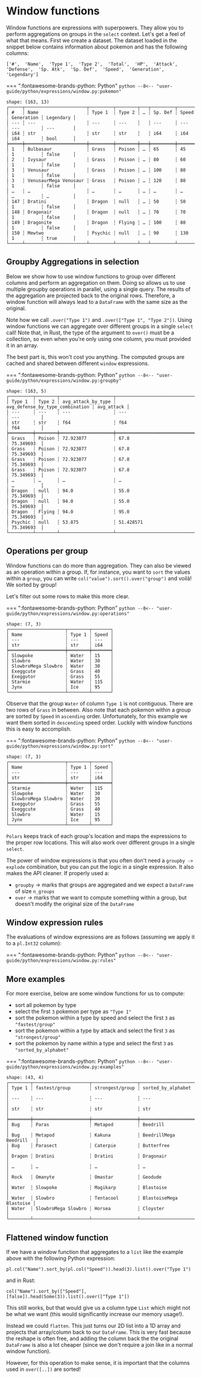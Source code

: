 # Window functions 

Window functions are expressions with superpowers. They allow you to perform aggregations on groups in the
`select` context. Let's get a feel of what that means. First we create a dataset. The dataset loaded in the
snippet below contains information about pokemon and has the following columns:

`['#',  'Name',  'Type 1',  'Type 2',  'Total',  'HP',  'Attack',  'Defense',  'Sp. Atk',  'Sp. Def',  'Speed',  'Generation',  'Legendary']`

=== ":fontawesome-brands-python: Python"
    ``` python
    --8<-- "user-guide/python/expressions/window.py:pokemon"
    ```

```
shape: (163, 13)
┌─────┬───────────────────────┬─────────┬────────┬───┬─────────┬───────┬────────────┬───────────┐
│ #   ┆ Name                  ┆ Type 1  ┆ Type 2 ┆ … ┆ Sp. Def ┆ Speed ┆ Generation ┆ Legendary │
│ --- ┆ ---                   ┆ ---     ┆ ---    ┆   ┆ ---     ┆ ---   ┆ ---        ┆ ---       │
│ i64 ┆ str                   ┆ str     ┆ str    ┆   ┆ i64     ┆ i64   ┆ i64        ┆ bool      │
╞═════╪═══════════════════════╪═════════╪════════╪═══╪═════════╪═══════╪════════════╪═══════════╡
│ 1   ┆ Bulbasaur             ┆ Grass   ┆ Poison ┆ … ┆ 65      ┆ 45    ┆ 1          ┆ false     │
│ 2   ┆ Ivysaur               ┆ Grass   ┆ Poison ┆ … ┆ 80      ┆ 60    ┆ 1          ┆ false     │
│ 3   ┆ Venusaur              ┆ Grass   ┆ Poison ┆ … ┆ 100     ┆ 80    ┆ 1          ┆ false     │
│ 3   ┆ VenusaurMega Venusaur ┆ Grass   ┆ Poison ┆ … ┆ 120     ┆ 80    ┆ 1          ┆ false     │
│ …   ┆ …                     ┆ …       ┆ …      ┆ … ┆ …       ┆ …     ┆ …          ┆ …         │
│ 147 ┆ Dratini               ┆ Dragon  ┆ null   ┆ … ┆ 50      ┆ 50    ┆ 1          ┆ false     │
│ 148 ┆ Dragonair             ┆ Dragon  ┆ null   ┆ … ┆ 70      ┆ 70    ┆ 1          ┆ false     │
│ 149 ┆ Dragonite             ┆ Dragon  ┆ Flying ┆ … ┆ 100     ┆ 80    ┆ 1          ┆ false     │
│ 150 ┆ Mewtwo                ┆ Psychic ┆ null   ┆ … ┆ 90      ┆ 130   ┆ 1          ┆ true      │
└─────┴───────────────────────┴─────────┴────────┴───┴─────────┴───────┴────────────┴───────────┘
```

## Groupby Aggregations in selection

Below we show how to use window functions to group over different columns and perform an aggregation on them.
Doing so allows us to use multiple groupby operations in parallel, using a single query. The results of the aggregation
are projected back to the original rows. Therefore, a window function will always lead to a `DataFrame` with the same size
as the original.

Note how we call `.over("Type 1")` and `.over(["Type 1", "Type 2"])`. Using window functions we can aggregate over different groups in a single `select` call!  Note that, in Rust, the type of the argument to `over()` must be a collection, so even when you're only using one column, you must provided it in an array.

The best part is, this won't cost you anything. The computed groups are cached and shared between different `window` expressions.


=== ":fontawesome-brands-python: Python"
    ``` python
    --8<-- "user-guide/python/expressions/window.py:groupby"
    ```

```
shape: (163, 5)
┌─────────┬────────┬────────────────────┬─────────────────────────────────┬────────────┐
│ Type 1  ┆ Type 2 ┆ avg_attack_by_type ┆ avg_defense_by_type_combination ┆ avg_attack │
│ ---     ┆ ---    ┆ ---                ┆ ---                             ┆ ---        │
│ str     ┆ str    ┆ f64                ┆ f64                             ┆ f64        │
╞═════════╪════════╪════════════════════╪═════════════════════════════════╪════════════╡
│ Grass   ┆ Poison ┆ 72.923077          ┆ 67.8                            ┆ 75.349693  │
│ Grass   ┆ Poison ┆ 72.923077          ┆ 67.8                            ┆ 75.349693  │
│ Grass   ┆ Poison ┆ 72.923077          ┆ 67.8                            ┆ 75.349693  │
│ Grass   ┆ Poison ┆ 72.923077          ┆ 67.8                            ┆ 75.349693  │
│ …       ┆ …      ┆ …                  ┆ …                               ┆ …          │
│ Dragon  ┆ null   ┆ 94.0               ┆ 55.0                            ┆ 75.349693  │
│ Dragon  ┆ null   ┆ 94.0               ┆ 55.0                            ┆ 75.349693  │
│ Dragon  ┆ Flying ┆ 94.0               ┆ 95.0                            ┆ 75.349693  │
│ Psychic ┆ null   ┆ 53.875             ┆ 51.428571                       ┆ 75.349693  │
└─────────┴────────┴────────────────────┴─────────────────────────────────┴────────────┘
```

## Operations per group

Window functions can do more than aggregation. They can also be viewed as an operation within a group. If, for instance, you
want to `sort` the values within a `group`, you can write `col("value").sort().over("group")` and voilà! We sorted by group!

Let's filter out some rows to make this more clear.

=== ":fontawesome-brands-python: Python"
    ``` python
    --8<-- "user-guide/python/expressions/window.py:operations"
    ```

```
shape: (7, 3)
┌─────────────────────┬────────┬───────┐
│ Name                ┆ Type 1 ┆ Speed │
│ ---                 ┆ ---    ┆ ---   │
│ str                 ┆ str    ┆ i64   │
╞═════════════════════╪════════╪═══════╡
│ Slowpoke            ┆ Water  ┆ 15    │
│ Slowbro             ┆ Water  ┆ 30    │
│ SlowbroMega Slowbro ┆ Water  ┆ 30    │
│ Exeggcute           ┆ Grass  ┆ 40    │
│ Exeggutor           ┆ Grass  ┆ 55    │
│ Starmie             ┆ Water  ┆ 115   │
│ Jynx                ┆ Ice    ┆ 95    │
└─────────────────────┴────────┴───────┘
```


Observe that the group `Water` of column `Type 1` is not contiguous. There are two rows of `Grass` in between. Also note
that each pokemon within a group are sorted by `Speed` in `ascending` order. Unfortunately, for this example we want them sorted in
`descending` speed order. Luckily with window functions this is easy to accomplish.

=== ":fontawesome-brands-python: Python"
    ``` python
    --8<-- "user-guide/python/expressions/window.py:sort"
    ```

```
shape: (7, 3)
┌─────────────────────┬────────┬───────┐
│ Name                ┆ Type 1 ┆ Speed │
│ ---                 ┆ ---    ┆ ---   │
│ str                 ┆ str    ┆ i64   │
╞═════════════════════╪════════╪═══════╡
│ Starmie             ┆ Water  ┆ 115   │
│ Slowpoke            ┆ Water  ┆ 30    │
│ SlowbroMega Slowbro ┆ Water  ┆ 30    │
│ Exeggutor           ┆ Grass  ┆ 55    │
│ Exeggcute           ┆ Grass  ┆ 40    │
│ Slowbro             ┆ Water  ┆ 15    │
│ Jynx                ┆ Ice    ┆ 95    │
└─────────────────────┴────────┴───────┘
```

`Polars` keeps track of each group's location and maps the expressions to the proper row locations. This will also work over different groups in a single `select`.

The power of window expressions is that you often don't need a `groupby -> explode` combination, but you can put the logic in a single expression. It also makes the API cleaner. If properly used a:

- `groupby` -> marks that groups are aggregated and we expect a `DataFrame` of size `n_groups`
- `over` -> marks that we want to compute something within a group, but doesn't modify the original size of the `DataFrame`

## Window expression rules

The evaluations of window expressions are as follows (assuming we apply it to a `pl.Int32` column):

=== ":fontawesome-brands-python: Python"
    ``` python
    --8<-- "user-guide/python/expressions/window.py:rules"
    ```

## More examples

For more exercise, below are some window functions for us to compute:

- sort all pokemon by type
- select the first `3` pokemon per type as `"Type 1"`
- sort the pokemon within a type by speed and select the first `3` as `"fastest/group"`
- sort the pokemon within a type by attack and select the first `3` as `"strongest/group"`
- sort the pokemon by name within a type and select the first `3` as `"sorted_by_alphabet"`

=== ":fontawesome-brands-python: Python"
    ``` python
    --8<-- "user-guide/python/expressions/window.py:examples"
    ```

```
shape: (43, 4)
┌────────┬─────────────────────┬─────────────────┬─────────────────────────┐
│ Type 1 ┆ fastest/group       ┆ strongest/group ┆ sorted_by_alphabet      │
│ ---    ┆ ---                 ┆ ---             ┆ ---                     │
│ str    ┆ str                 ┆ str             ┆ str                     │
╞════════╪═════════════════════╪═════════════════╪═════════════════════════╡
│ Bug    ┆ Paras               ┆ Metapod         ┆ Beedrill                │
│ Bug    ┆ Metapod             ┆ Kakuna          ┆ BeedrillMega Beedrill   │
│ Bug    ┆ Parasect            ┆ Caterpie        ┆ Butterfree              │
│ Dragon ┆ Dratini             ┆ Dratini         ┆ Dragonair               │
│ …      ┆ …                   ┆ …               ┆ …                       │
│ Rock   ┆ Omanyte             ┆ Omastar         ┆ Geodude                 │
│ Water  ┆ Slowpoke            ┆ Magikarp        ┆ Blastoise               │
│ Water  ┆ Slowbro             ┆ Tentacool       ┆ BlastoiseMega Blastoise │
│ Water  ┆ SlowbroMega Slowbro ┆ Horsea          ┆ Cloyster                │
└────────┴─────────────────────┴─────────────────┴─────────────────────────┘
```

## Flattened window function

If we have a window function that aggregates to a `list` like the example above with the following Python expression:

`pl.col("Name").sort_by(pl.col("Speed")).head(3).list().over("Type 1")`

and in Rust:

`col("Name").sort_by(["Speed"], [false]).head(Some(3)).list().over(["Type 1"])`

This still works, but that would give us a column type `List` which might not be what we want (this would significantly increase our memory usage!).

Instead we could `flatten`. This just turns our 2D list into a 1D array and projects that array/column back to our `DataFrame`.
This is very fast because the reshape is often free, and adding the column back the the original `DataFrame` is also a lot cheaper (since we don't require a join like in a normal window function).

However, for this operation to make sense, it is important that the columns used in `over([..])` are sorted!
